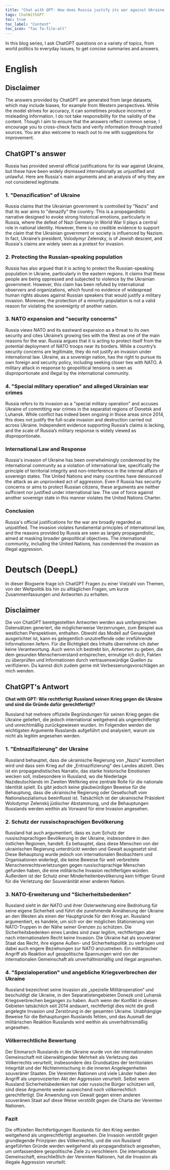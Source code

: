 ```yaml
---
title: "Chat with GPT: How does Russia justify its war against Ukraine and are the reasons justified?"
tags: ChatWithGPT
toc: true
toc_label: "Content"
toc_icon: "fas fa-file-alt"
---
```


In this blog series, I ask ChatGPT questions on a variety of topics, from world politics to everyday issues, to get concise summaries and answers.

# English

## Disclaimer
The answers provided by ChatGPT are generated from large datasets, which may include biases, for example from Western perspectives. While the model strives for accuracy, it can sometimes produce incorrect or misleading information. I do not take responsibility for the validity of the content. Though I aim to ensure that the answers reflect common sense, I encourage you to cross-check facts and verify information through trusted sources. You are also welcome to reach out to me with suggestions for improvement.

## ChatGPT's answer
Russia has provided several official justifications for its war against Ukraine, but these have been widely dismissed internationally as unjustified and unlawful. Here are Russia's main arguments and an analysis of why they are not considered legitimate.

### 1. "Denazification" of Ukraine
Russia claims that the Ukrainian government is controlled by "Nazis" and that its war aims to "denazify" the country. This is a propagandistic narrative designed to evoke strong historical emotions, particularly in Russia, where the defeat of Nazi Germany in World War II plays a central role in national identity. However, there is no credible evidence to support the claim that the Ukrainian government or society is influenced by Nazism. In fact, Ukraine’s president, Volodymyr Zelensky, is of Jewish descent, and Russia's claims are widely seen as a pretext for invasion.

### 2. Protecting the Russian-speaking population
Russia has also argued that it is acting to protect the Russian-speaking population in Ukraine, particularly in the eastern regions. It claims that these people are being oppressed and subjected to violence by the Ukrainian government. However, this claim has been refuted by international observers and organizations, which found no evidence of widespread human rights abuses against Russian speakers that would justify a military invasion. Moreover, the protection of a minority population is not a valid reason for violating the sovereignty of another nation.

### 3. NATO expansion and "security concerns"
Russia views NATO and its eastward expansion as a threat to its own security and cites Ukraine’s growing ties with the West as one of the main reasons for the war. Russia argues that it is acting to protect itself from the potential deployment of NATO troops near its borders. While a country’s security concerns are legitimate, they do not justify an invasion under international law. Ukraine, as a sovereign nation, has the right to pursue its own foreign and security policy, including seeking closer ties with NATO. A military attack in response to geopolitical tensions is seen as disproportionate and illegal by the international community.

### 4. "Special military operation" and alleged Ukrainian war crimes
Russia refers to its invasion as a "special military operation" and accuses Ukraine of committing war crimes in the separatist regions of Donetsk and Luhansk. While conflict has indeed been ongoing in those areas since 2014, this does not justify the full-scale invasion and destruction carried out across Ukraine. Independent evidence supporting Russia’s claims is lacking, and the scale of Russia’s military response is widely viewed as disproportionate.

### International Law and Response
Russia's invasion of Ukraine has been overwhelmingly condemned by the international community as a violation of international law, specifically the principle of territorial integrity and non-interference in the internal affairs of sovereign states. The United Nations and many countries have denounced the attack as an unprovoked act of aggression. Even if Russia has security concerns or aims to protect Russian citizens, these arguments are neither sufficient nor justified under international law. The use of force against another sovereign state in this manner violates the United Nations Charter.

### Conclusion
Russia's official justifications for the war are broadly regarded as unjustified. The invasion violates fundamental principles of international law, and the reasons provided by Russia are seen as largely propagandistic, aimed at masking broader geopolitical objectives. The international community, including the United Nations, has condemned the invasion as illegal aggression.


# Deutsch (DeepL)
In dieser Blogserie frage ich ChatGPT Fragen zu einer Vielzahl von Themen, von der Weltpolitik bis hin zu alltäglichen Fragen, um kurze Zusammenfassungen und Antworten zu erhalten.

## Disclaimer
Die von ChatGPT bereitgestellten Antworten werden aus umfangreichen Datensätzen generiert, die möglicherweise Verzerrungen, zum Beispiel aus westlichen Perspektiven, enthalten. Obwohl das Modell auf Genauigkeit ausgerichtet ist, kann es gelegentlich unzutreffende oder irreführende Informationen liefern. Für die Richtigkeit des Inhalts übernehme ich daher keine Verantwortung. Auch wenn ich bestrebt bin, Antworten zu geben, die dem gesunden Menschenverstand entsprechen, ermutige ich dich, Fakten zu überprüfen und Informationen durch vertrauenswürdige Quellen zu verifizieren. Du kannst dich zudem gerne mit Verbesserungsvorschlägen an mich wenden.

## ChatGPT's Antwort

**Chat with GPT: Wie rechtfertigt Russland seinen Krieg gegen die Ukraine und sind die Gründe dafür gerechtfertigt?**

Russland hat mehrere offizielle Begründungen für seinen Krieg gegen die Ukraine geliefert, die jedoch international weitgehend als ungerechtfertigt und unrechtmäßig zurückgewiesen wurden. Im Folgenden werden die wichtigsten Argumente Russlands aufgeführt und analysiert, warum sie nicht als legitim angesehen werden.

### 1. "Entnazifizierung" der Ukraine
Russland behauptet, dass die ukrainische Regierung von „Nazis“ kontrolliert wird und dass sein Krieg auf die „Entnazifizierung“ des Landes abzielt. Dies ist ein propagandistisches Narrativ, das starke historische Emotionen wecken soll, insbesondere in Russland, wo die Niederlage Nazideutschlands im Zweiten Weltkrieg eine zentrale Rolle für die nationale Identität spielt. Es gibt jedoch keine glaubwürdigen Beweise für die Behauptung, dass die ukrainische Regierung oder Gesellschaft vom Nationalsozialismus beeinflusst ist. Tatsächlich ist der ukrainische Präsident Wolodymyr Zelenskij jüdischer Abstammung, und die Behauptungen Russlands werden weithin als Vorwand für eine Invasion angesehen.

### 2. Schutz der russischsprachigen Bevölkerung
Russland hat auch argumentiert, dass es zum Schutz der russischsprachigen Bevölkerung in der Ukraine, insbesondere in den östlichen Regionen, handelt. Es behauptet, dass diese Menschen von der ukrainischen Regierung unterdrückt werden und Gewalt ausgesetzt sind. Diese Behauptung wurde jedoch von internationalen Beobachtern und Organisationen widerlegt, die keine Beweise für weit verbreitete Menschenrechtsverletzungen gegen russischsprachige Menschen gefunden haben, die eine militärische Invasion rechtfertigen würden. Außerdem ist der Schutz einer Minderheitenbevölkerung kein triftiger Grund für die Verletzung der Souveränität einer anderen Nation.

### 3. NATO-Erweiterung und "Sicherheitsbedenken"
Russland sieht in der NATO und ihrer Osterweiterung eine Bedrohung für seine eigene Sicherheit und führt die zunehmende Annäherung der Ukraine an den Westen als einen der Hauptgründe für den Krieg an. Russland argumentiert, es handele, um sich vor der möglichen Stationierung von NATO-Truppen in der Nähe seiner Grenzen zu schützen. Die Sicherheitsbedenken eines Landes sind zwar legitim, rechtfertigen aber nach internationalem Recht keine Invasion. Die Ukraine hat als souveräner Staat das Recht, ihre eigene Außen- und Sicherheitspolitik zu verfolgen und dabei auch engere Beziehungen zur NATO anzustreben. Ein militärischer Angriff als Reaktion auf geopolitische Spannungen wird von der internationalen Gemeinschaft als unverhältnismäßig und illegal angesehen.

### 4. "Spezialoperation" und angebliche Kriegsverbrechen der Ukraine
Russland bezeichnet seine Invasion als „spezielle Militäroperation“ und beschuldigt die Ukraine, in den Separatistengebieten Donezk und Luhansk Kriegsverbrechen begangen zu haben. Auch wenn der Konflikt in diesen Gebieten tatsächlich seit 2014 andauert, rechtfertigt dies nicht die groß angelegte Invasion und Zerstörung in der gesamten Ukraine. Unabhängige Beweise für die Behauptungen Russlands fehlen, und das Ausmaß der militärischen Reaktion Russlands wird weithin als unverhältnismäßig angesehen.

### Völkerrechtliche Bewertung
Der Einmarsch Russlands in die Ukraine wurde von der internationalen Gemeinschaft mit überwältigender Mehrheit als Verletzung des Völkerrechts verurteilt, insbesondere des Grundsatzes der territorialen Integrität und der Nichteinmischung in die inneren Angelegenheiten souveräner Staaten. Die Vereinten Nationen und viele Länder haben den Angriff als unprovozierten Akt der Aggression verurteilt. Selbst wenn Russland Sicherheitsbedenken hat oder russische Bürger schützen will, sind diese Argumente weder ausreichend noch völkerrechtlich gerechtfertigt. Die Anwendung von Gewalt gegen einen anderen souveränen Staat auf diese Weise verstößt gegen die Charta der Vereinten Nationen.

### Fazit
Die offiziellen Rechtfertigungen Russlands für den Krieg werden weitgehend als ungerechtfertigt angesehen. Die Invasion verstößt gegen grundlegende Prinzipien des Völkerrechts, und die von Russland angeführten Gründe werden weitgehend als propagandistisch angesehen, um umfassendere geopolitische Ziele zu verschleiern. Die internationale Gemeinschaft, einschließlich der Vereinten Nationen, hat die Invasion als illegale Aggression verurteilt.
